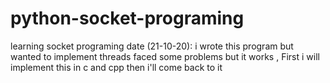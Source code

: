 # python-socket-programing
learning socket programing
date (21-10-20):
    i wrote this program but wanted to implement threads 
    faced some problems
    but it works , First i will implement this in c and cpp
    then i'll come back to it